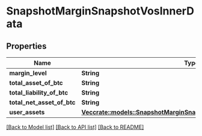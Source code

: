 # SnapshotMarginSnapshotVosInnerData

## Properties

Name | Type | Description | Notes
------------ | ------------- | ------------- | -------------
**margin_level** | **String** |  | 
**total_asset_of_btc** | **String** |  | 
**total_liability_of_btc** | **String** |  | 
**total_net_asset_of_btc** | **String** |  | 
**user_assets** | [**Vec<crate::models::SnapshotMarginSnapshotVosInnerDataUserAssetsInner>**](snapshotMargin_snapshotVos_inner_data_userAssets_inner.md) |  | 

[[Back to Model list]](../README.md#documentation-for-models) [[Back to API list]](../README.md#documentation-for-api-endpoints) [[Back to README]](../README.md)


